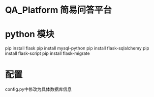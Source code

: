 # QA_Platform 简易问答平台

# python 模块
pip install flask
pip install mysql-python
pip install flask-sqlalchemy
pip install flask-script
pip install flask-migrate

# 配置
config.py中修改为具体数据库信息

